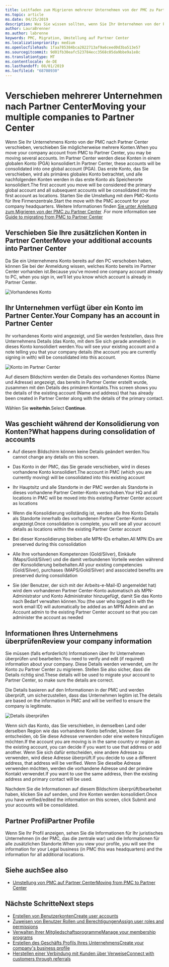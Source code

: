 ```yaml
---
title: Leitfaden zum Migrieren mehrerer Unternehmen von der PMC zu Partner Center | Partner Center
ms.topic: article
ms.date: 04/25/2019
description: Was Sie wissen sollten, wenn Sie Ihr Unternehmen von der PMC zu Partner Center migrieren?
author: LauraBrenner
ms.author: labrenne
keywords: PMC, Migration, Umstellung auf Partner Center
ms.localizationpriority: medium
ms.openlocfilehash: 1faa785384bca2822713af9a6ceed0d3ba513e57
ms.sourcegitcommit: 9d01fb30eafc523784ecc3568c05da9bbe9a1e8c
ms.translationtype: MT
ms.contentlocale: de-DE
ms.lasthandoff: 08/01/2019
ms.locfileid: "68708930"
---
```

# <a name="moving-your-multiple-companies-to-partner-center"></a><span data-ttu-id="086da-104">Verschieben mehrerer Unternehmen nach Partner Center</span><span class="sxs-lookup"><span data-stu-id="086da-104">Moving your multiple companies to Partner Center</span></span>

<span data-ttu-id="086da-105">Wenn Sie Ihr Unternehmens Konto von der PMC nach Partner Center verschieben, verschieben Sie möglicherweise mehrere Konten.</span><span class="sxs-lookup"><span data-stu-id="086da-105">When you move your company account from PMC to Partner Center, you may be moving several accounts.</span></span> <span data-ttu-id="086da-106">Im Partner Center werden diese Konten in einem globalen Konto (PGA) konsolidiert.</span><span class="sxs-lookup"><span data-stu-id="086da-106">In Partner Center, these accounts will be consolidated into one global account (PGA).</span></span> <span data-ttu-id="086da-107">Das erste Konto, das Sie verschieben, wird als primäres globales Konto betrachtet, und alle nachfolgenden Konten werden in das erste Konto als Speicherorte konsolidiert.</span><span class="sxs-lookup"><span data-stu-id="086da-107">The first account you move will be considered the primary global account and all subsequent accounts will be consolidated into the first account as locations.</span></span> <span data-ttu-id="086da-108">Starten Sie die Umstellung mit dem PMC-Konto für Ihre Firmenzentrale.</span><span class="sxs-lookup"><span data-stu-id="086da-108">Start the move with the PMC account for your company headquarters.</span></span> <span data-ttu-id="086da-109">Weitere Informationen finden [Sie unter Anleitung zum Migrieren von der PMC zu Partner Center](guide-to-migration.md) .</span><span class="sxs-lookup"><span data-stu-id="086da-109">For more information see [Guide to migrating from PMC to Partner Center](guide-to-migration.md)</span></span>

## <a name="move-your-additional-accounts-into-partner-center"></a><span data-ttu-id="086da-110">Verschieben Sie Ihre zusätzlichen Konten in Partner Center</span><span class="sxs-lookup"><span data-stu-id="086da-110">Move your additional accounts into Partner Center</span></span> 

<span data-ttu-id="086da-111">Da Sie ein Unternehmens Konto bereits auf den PC verschoben haben, können Sie bei der Anmeldung wissen, welches Konto bereits im Partner Center vorhanden ist.</span><span class="sxs-lookup"><span data-stu-id="086da-111">Because you’ve moved one company account already to PC, when you sign in, we’ll let you know which account is already in Partner Center.</span></span>

![Vorhandenes Konto](images/migration/accountwithus.png)

## <a name="your-company-has-an-account-in-partner-center"></a><span data-ttu-id="086da-113">Ihr Unternehmen verfügt über ein Konto im Partner Center.</span><span class="sxs-lookup"><span data-stu-id="086da-113">Your Company has an account in Partner Center</span></span>

<span data-ttu-id="086da-114">Ihr vorhandenes Konto wird angezeigt, und Sie werden feststellen, dass Ihre Unternehmens Details (das Konto, mit dem Sie sich gerade anmelden) in dieses Konto konsolidiert werden.</span><span class="sxs-lookup"><span data-stu-id="086da-114">You will see your existing account and a note telling you that your company details (the account you are currently signing in with) will be consolidated into this account.</span></span>

![Konto im Partner Center](images/migration/existingaccount2.png)

<span data-ttu-id="086da-116">Auf diesem Bildschirm werden die Details des vorhandenen Kontos (Name und Adresse) angezeigt, das bereits in Partner Center erstellt wurde, zusammen mit den Details des primären Kontakts.</span><span class="sxs-lookup"><span data-stu-id="086da-116">This screen shows you the details of the existing account (Name and address) that has already been created in Partner Center along with the details of the primary contact.</span></span> 

<span data-ttu-id="086da-117">Wählen Sie **weiterhin**.</span><span class="sxs-lookup"><span data-stu-id="086da-117">Select **Continue**.</span></span>

## <a name="what-happens-during-consolidation-of-accounts"></a><span data-ttu-id="086da-118">Was geschieht während der Konsolidierung von Konten?</span><span class="sxs-lookup"><span data-stu-id="086da-118">What happens during consolidation of accounts</span></span>

- <span data-ttu-id="086da-119">Auf diesem Bildschirm können keine Details geändert werden.</span><span class="sxs-lookup"><span data-stu-id="086da-119">You cannot change any details on this screen.</span></span> 

- <span data-ttu-id="086da-120">Das Konto in der PMC, das Sie gerade verschieben, wird in dieses vorhandene Konto konsolidiert.</span><span class="sxs-lookup"><span data-stu-id="086da-120">The account in PMC (which you are currently moving) will be consolidated into this existing account</span></span> 

- <span data-ttu-id="086da-121">Ihr Hauptsitz und alle Standorte in der PMC werden als Standorte in dieses vorhandene Partner Center-Konto verschoben.</span><span class="sxs-lookup"><span data-stu-id="086da-121">Your HQ and all locations in PMC will be moved into this existing Partner Center account as locations</span></span>

- <span data-ttu-id="086da-122">Wenn die Konsolidierung vollständig ist, werden alle Ihre Konto Details als Standorte innerhalb des vorhandenen Partner Center-Kontos angezeigt.</span><span class="sxs-lookup"><span data-stu-id="086da-122">Once consolidation is complete, you will see all your account details as locations within the existing Partner Center account</span></span> 

- <span data-ttu-id="086da-123">Bei dieser Konsolidierung bleiben alle MPN-IDs erhalten.</span><span class="sxs-lookup"><span data-stu-id="086da-123">All MPN IDs are preserved during this consolidation</span></span>

- <span data-ttu-id="086da-124">Alle Ihre vorhandenen Kompetenzen (Gold/Silver), Einkäufe (Maps/Gold/Silver) und die damit verbundenen Vorteile werden während der Konsolidierung beibehalten.</span><span class="sxs-lookup"><span data-stu-id="086da-124">All your existing competencies (Gold/Silver), purchases (MAPS/Gold/Silver) and associated benefits are preserved during consolidation</span></span>

- <span data-ttu-id="086da-125">Sie (der Benutzer, der sich mit der Arbeits-e-Mail-ID angemeldet hat) wird dem vorhandenen Partner Center-Konto automatisch als MPN-Administrator und Konto Administrator hinzugefügt, damit Sie das Konto nach Bedarf verwalten können.</span><span class="sxs-lookup"><span data-stu-id="086da-125">You (the user who logged in with the work email ID) will automatically be added as an MPN Admin and an Account admin to the existing Partner Center account so that you can administer the account as needed</span></span> 


## <a name="review-your-company-information"></a><span data-ttu-id="086da-126">Informationen Ihres Unternehmens überprüfen</span><span class="sxs-lookup"><span data-stu-id="086da-126">Review your company information</span></span>

<span data-ttu-id="086da-127">Sie müssen (falls erforderlich) Informationen über Ihr Unternehmen überprüfen und bearbeiten.</span><span class="sxs-lookup"><span data-stu-id="086da-127">You need to verify and edit (if required) information about your company.</span></span> <span data-ttu-id="086da-128">Diese Details werden verwendet, um Ihr Konto zu Partner Center zu migrieren. Stellen Sie also sicher, dass die Details richtig sind.</span><span class="sxs-lookup"><span data-stu-id="086da-128">These details will be used to migrate your account to Partner Center, so make sure the details are correct.</span></span> 

<span data-ttu-id="086da-129">Die Details basieren auf den Informationen in der PMC und werden überprüft, um sicherzustellen, dass das Unternehmen legitim ist.</span><span class="sxs-lookup"><span data-stu-id="086da-129">The details are based on the information in PMC and will be verified to ensure the company is legitimate.</span></span> 

![Details überprüfen](images/migration/review.png)

<span data-ttu-id="086da-131">Wenn sich das Konto, das Sie verschieben, in demselben Land oder derselben Region wie das vorhandene Konto befindet, können Sie entscheiden, ob Sie diese Adresse verwenden oder eine weitere hinzufügen möchten.</span><span class="sxs-lookup"><span data-stu-id="086da-131">If the account you are moving is in the same country or region as the existing account, you can decide if you want to use that address or add another.</span></span> <span data-ttu-id="086da-132">Wenn Sie sich dafür entscheiden, eine andere Adresse zu verwenden, wird diese Adresse überprüft.</span><span class="sxs-lookup"><span data-stu-id="086da-132">If you decide to use a different address, that address will be verified.</span></span> <span data-ttu-id="086da-133">Wenn Sie dieselbe Adresse verwenden möchten, werden die vorhandene Adresse und der primäre Kontakt verwendet.</span><span class="sxs-lookup"><span data-stu-id="086da-133">If you want to use the same address, then the existing address and primary contact will be used.</span></span>

<span data-ttu-id="086da-134">Nachdem Sie die Informationen auf diesem Bildschirm überprüft/bearbeitet haben, klicken Sie auf senden, und ihre Konten werden konsolidiert.</span><span class="sxs-lookup"><span data-stu-id="086da-134">Once you have verified/edited the information on this screen, click Submit and your accounts will be consolidated.</span></span>

## <a name="partner-profile"></a><span data-ttu-id="086da-135">Partner Profil</span><span class="sxs-lookup"><span data-stu-id="086da-135">Partner Profile</span></span>

<span data-ttu-id="086da-136">Wenn Sie Ihr Profil anzeigen, sehen Sie die Informationen für Ihr juristisches Unternehmen (in der PMC, das die zentrale war) und die Informationen für alle zusätzlichen Standorte.</span><span class="sxs-lookup"><span data-stu-id="086da-136">When you view your profile, you will see the information for your Legal business (in PMC this was headquarters) and the information for all additional locations.</span></span>

## <a name="see-also"></a><span data-ttu-id="086da-137">Siehe auch</span><span class="sxs-lookup"><span data-stu-id="086da-137">See also</span></span>

- [<span data-ttu-id="086da-138">Umstellung von PMC auf Partner Center</span><span class="sxs-lookup"><span data-stu-id="086da-138">Moving from PMC to Partner Center</span></span>](move-pmc-pc-map.md)

## <a name="next-steps"></a><span data-ttu-id="086da-139">Nächste Schritte</span><span class="sxs-lookup"><span data-stu-id="086da-139">Next steps</span></span>

- [<span data-ttu-id="086da-140">Erstellen von Benutzerkonten</span><span class="sxs-lookup"><span data-stu-id="086da-140">Create user accounts </span></span>](create-user-accounts-and-set-permissions.md)
- [<span data-ttu-id="086da-141">Zuweisen von Benutzer Rollen und Berechtigungen</span><span class="sxs-lookup"><span data-stu-id="086da-141">Assign user roles and permissions</span></span>](permissions-overview.md)
- [<span data-ttu-id="086da-142">Verwalten Ihrer Mitgliedschaftsprogramme</span><span class="sxs-lookup"><span data-stu-id="086da-142">Manage your membership programs</span></span>](renew-mpn-offers.md)
- [<span data-ttu-id="086da-143">Erstellen des Geschäfts Profils Ihres Unternehmens</span><span class="sxs-lookup"><span data-stu-id="086da-143">Create your company's business profile</span></span>](create-a-marketing-profile.md)
- [<span data-ttu-id="086da-144">Herstellen einer Verbindung mit Kunden über Verweise</span><span class="sxs-lookup"><span data-stu-id="086da-144">Connect with customers through referrals</span></span>](responding-to-referrals.md)
